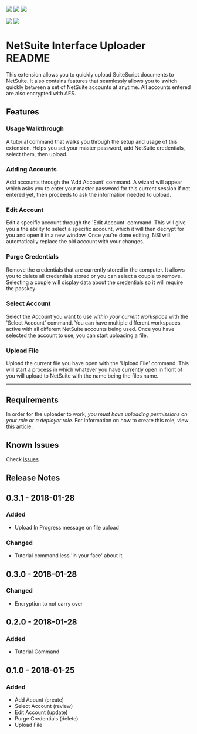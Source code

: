 ![](https://img.shields.io/github/issues/EmilChoparinov/NetSuite-Interface-Uploader.svg)
![](https://img.shields.io/github/stars/EmilChoparinov/NetSuite-Interface-Uploader.svg)
![](https://img.shields.io/github/license/EmilChoparinov/NetSuite-Interface-Uploader.svg)

[![](https://img.shields.io/badge/Author-Emil%20Choparinov-ff5e99.svg)](https://github.com/EmilChoparinov)
[![](https://img.shields.io/badge/Repository-NetSuite--Interface--Uploader-5ea6ff.svg)](https://github.com/EmilChoparinov/NetSuite-Interface-Uploader)
# NetSuite Interface Uploader README

This extension allows you to quickly upload SuiteScript documents to NetSuite. It also contains features that seamlessly allows you to switch quickly between a set of NetSuite accounts at anytime. All accounts entered are also encrypted with AES.

## Features

### Usage Walkthrough

A tutorial command that walks you through the setup and usage of this extension. Helps you set your master password, add NetSuite credentials, select them, then upload.

### Adding Accounts

Add accounts through the 'Add Account' command. A wizard will appear which asks you to enter your master password for this current session if not entered yet, then proceeds to ask the information needed to upload.

### Edit Account

Edit a specific account through the 'Edit Account' command. This will give you a the ability to select a specific account, which it will then decrypt for you and open it in a new window. Once you're done editing, NSI will automatically replace the old account with your changes.

### Purge Credentials

Remove the credentials that are currently stored in the computer. It allows you to delete all credentials stored or you can select a couple to remove. Selecting a couple will display data about the credentials so it will require the passkey.

### Select Account

Select the Account you want to use *within your current workspace* with the 'Select Account' command. You can have multiple different workspaces active with all different NetSuite accounts being used. Once you have selected the account to use, you can start uploading a file.

### Upload File

Upload the current file you have open with the 'Upload File' command. This will start a process in which whatever you have currently open in front of you will upload to NetSuite with the name being the files name.

-----------------------------------------------------------------------------------------------------------

## Requirements

In order for the uploader to work, *you must have uploading permissions on your role or a deployer role*. For information on how to create this role, view [this article](https://developers.suitecommerce.com/section1536122387#subsect1536120034).

## Known Issues

Check [issues](https://github.com/EmilChoparinov/NetSuite-Interface-Uploader/issues)

## Release Notes

## 0.3.1 - 2018-01-28 
### Added
- Upload In Progress message on file upload

### Changed
- Tutorial command less 'in your face' about it

## 0.3.0 - 2018-01-28 
### Changed
- Encryption to not carry over

## 0.2.0 - 2018-01-28 
### Added
- Tutorial Command

## 0.1.0 - 2018-01-25
### Added
- Add Acount (create)
- Select Account (review)
- Edit Account (update)
- Purge Credentials (delete)
- Upload File